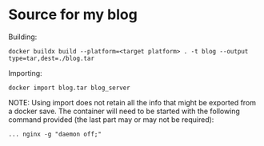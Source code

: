 Source for my blog
==================

Building:
```
docker buildx build --platform=<target platform> . -t blog --output type=tar,dest=./blog.tar
```

Importing:
```
docker import blog.tar blog_server
```

NOTE: Using import does not retain all the info that might be exported from a
docker save. The container will need to be started with the following command
provided (the last part may or may not be required):
```
... nginx -g "daemon off;"
```

